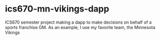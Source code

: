 # ics670-mn-vikings-dapp
ICS670 semester project making a dapp to make decisions on behalf of a sports franchise GM. As an example, I use my favorite team, the Minnesota Vikings
